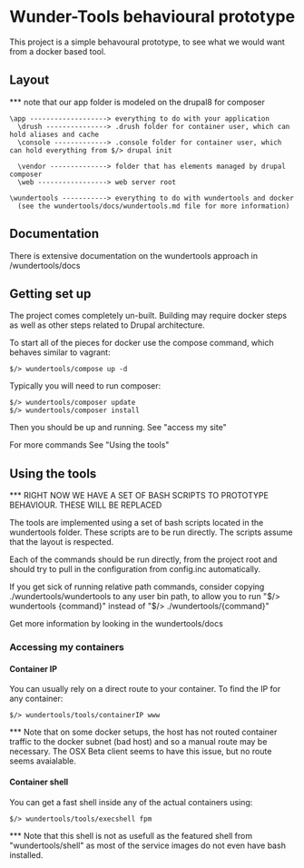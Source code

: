 # Wunder-Tools behavioural prototype

This project is a simple behavoural prototype, to see what we would want from a docker based tool.

## Layout

*** note that our app folder is modeled on the drupal8 for composer

````
\app -------------------> everything to do with your application
  \drush ---------------> .drush folder for container user, which can hold aliases and cache
  \console -------------> .console folder for container user, which can hold everything from $/> drupal init

  \vendor --------------> folder that has elements managed by drupal composer
  \web -----------------> web server root

\wundertools -----------> everything to do with wundertools and docker
  (see the wundertools/docs/wundertools.md file for more information)

````

## Documentation

There is extensive documentation on the wundertools approach in /wundertools/docs

## Getting set up

The project comes completely un-built.  Building may require docker steps as 
well as other steps related to Drupal architecture.

To start all of the pieces for docker use the compose command, which behaves 
similar to vagrant:

    $/> wundertools/compose up -d 

Typically you will need to run composer:

    $/> wundertools/composer update
    $/> wundertools/composer install

Then you should be up and running.  See "access my site"

For more commands See "Using the tools"

## Using the tools

*** RIGHT NOW WE HAVE A SET OF BASH SCRIPTS TO PROTOTYPE BEHAVIOUR.  THESE WILL BE REPLACED

The tools are implemented using a set of bash scripts located in the wundertools folder.  These
scripts are to be run directly.  The scripts assume that the layout is respected.

Each of the commands should be run directly, from the project root and should try to pull in the 
configuration from config.inc automatically.

If you get sick of running relative path commands, consider copying ./wundertools/wundertools to any user bin path, to allow you to run "$/> wundertools {command}" instead of "$/> ./wundertools/{command}"

Get more information by looking in the wundertools/docs

### Accessing my containers

#### Container IP

You can usually rely on a direct route to your container.  To find the IP for any container:

    $/> wundertools/tools/containerIP www

*** Note that on some docker setups, the host has not routed container traffic 
to the docker subnet (bad host) and so a manual route may be necessary.  The OSX Beta client seems to have this issue, but no route seems avaialable.

#### Container shell

You can get a fast shell inside any of the actual containers using: 

    $/> wundertools/tools/execshell fpm

*** Note that this shell is not as usefull as the featured shell from "wundertools/shell" as most of the service images do not even have bash installed.


